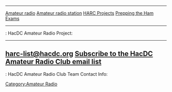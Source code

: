   ------------------------------------------- ----------------------------------------------------------- ------------------------------------------- -------------------------------------------------------------
  [Amateur radio](Amateur_radio)   [Amateur radio station](Amateur_radio_station)   [HARC Projects](HARC_Projects)   [Prepping the Ham Exams](Prepping_the_Ham_Exams)
  ------------------------------------------- ----------------------------------------------------------- ------------------------------------------- -------------------------------------------------------------

  : HacDC Amateur Radio Project:

  ----------------------------------------------------------------------------------------------------------------------
  [harc-list@hacdc.org](mailto:spaceblimp@hacdc.org)
  [Subscribe to the HacDC Amateur Radio Club email list](https://groups.google.com/a/hacdc.org/group/harc-list/topics)
  ----------------------------------------------------------------------------------------------------------------------

  : HacDC Amateur Radio Club Team Contact Info:

[Category:Amateur Radio](Category:Amateur_Radio)
